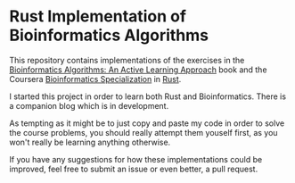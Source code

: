 # Rust Implementation of Bioinformatics Algorithms

This repository contains implementations of the exercises in the [Bioinformatics Algorithms: An Active Learning Approach](https://www.bioinformaticsalgorithms.org/) book and the Coursera [Bioinformatics Specialization](https://www.coursera.org/specializations/bioinformatics) in [Rust](https://www.rust-lang.org/).

I started this project in order to learn both Rust and Bioinformatics. There is a companion blog which is in development.

As tempting as it might be to just copy and paste my code in order to solve the course problems, you should really attempt them youself first, as you won't really be learning anything otherwise.

If you have any suggestions for how these implementations could be improved, feel free to submit an issue or even better, a pull request.
